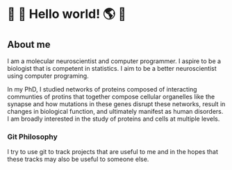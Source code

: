 # :goat: :mount_fuji: Hello world! :earth_americas: :ocean:

## About me

I am a molecular neuroscientist and computer programmer. I aspire to be a
biologist that is competent in statistics. I aim to be a better
neuroscientist using computer programing.

In my PhD, I studied networks of proteins composed of interacting
communties of protins that together compose cellular organelles like the synapse and how mutations in these
genes disrupt these networks, result in changes in biological function, and
ultimately manifest as human disorders. I am broadly interested in the study of
proteins and cells at multiple levels.

### Git Philosophy

I try to use git to track projects that are useful to me and in the hopes that
these tracks may also be useful to someone else.
